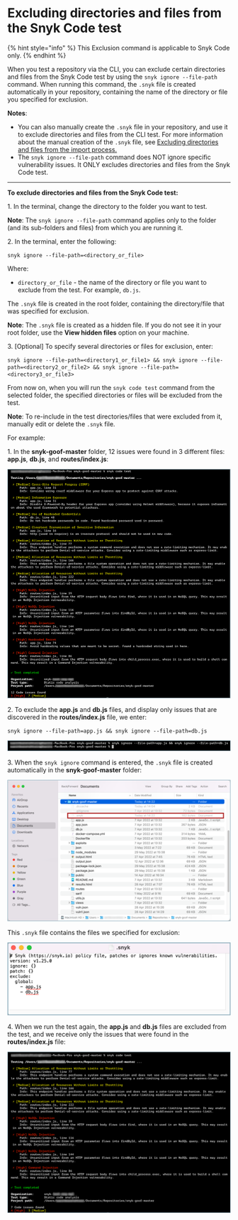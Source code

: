 # Excluding directories and files from the Snyk Code test

{% hint style="info" %}
This Exclusion command is applicable to Snyk Code only.
{% endhint %}

When you test a repository via the CLI, you can exclude certain directories and files from the Snyk Code test by using the `snyk ignore --file-path` command. When running this command, the `.snyk` file is created automatically in your repository, containing the name of the directory or file you specified for exclusion.

**Notes**:

* You can also manually create the `.snyk` file in your repository, and use it to exclude directories and files from the CLI test. For more information about the manual creation of the `.snyk` file, see [Excluding directories and files from the import process.](https://docs.snyk.io/products/snyk-code/getting-started-with-snyk-code/activating-snyk-code-using-the-web-ui/step-3-importing-repositories-to-snyk-for-the-snyk-code-testing/excluding-directories-and-files-from-the-import-process)
* The `snyk ignore --file-path` command does NOT ignore specific vulnerability issues. It ONLY excludes directories and files from the Snyk Code test.

****

**To exclude directories and files from the Snyk Code test:**

1\.  In the terminal, change the directory to the folder you want to test.

**Note**: The `snyk ignore --file-path` command applies only to the folder (and its sub-folders and files) from which you are running it.

2\.  In the terminal, enter the following:

```
snyk ignore --file-path=<directory_or_file>
```

Where:

* `directory_or_file` - the name of the directory or file you want to exclude from the test. For example, `db.js`.

The `.snyk` file is created in the root folder, containing the directory/file that was specified for exclusion.

**Note**: The `.snyk` file is created as a hidden file. If you do not see it in your root folder, use the **View hidden files** option on your machine.

3\.  \[Optional] To specify several directories or files for exclusion, enter:

```
snyk ignore --file-path=<directory1_or_file1> && snyk ignore --file-path=<directory2_or_file2> && snyk ignore --file-path=<directory3_or_file3>
```

From now on, when you will run the `snyk code test` command from the selected folder, the specified directories or files will be excluded from the test.

**Note**: To re-include in the test directories/files that were excluded from it, manually edit or delete the `.snyk` file.

&#x20;

For example:

1\.  In the **snyk-goof-master** folder, 12 issues were found in 3 different files: **app.js**, **db.js**, and **routes/index.js**:

![](<../../../.gitbook/assets/snyk Code - CLI - snyk code test - Exclusion - before.png>)

2\.  To exclude the **app.js** and **db.js** files, and display only issues that are discovered in the **routes/index.js** file, we enter:

```
snyk ignore --file-path=app.js && snyk ignore --file-path=db.js
```

![](<../../../.gitbook/assets/snyk Code - CLI - snyk code test - Exclusion - Example command.png>)

3\.  When the `snyk ignore` command is entered, the `.snyk` file is created automatically in the **snyk-goof-master** folder:

![](<../../../.gitbook/assets/snyk Code - CLI - snyk code test - Exclusion - Example - .snyk file.png>)

This `.snyk` file contains the files we specified for exclusion:

![](<../../../.gitbook/assets/snyk Code - CLI - snyk code test - Exclusion - Example - .snyk file - content.png>)

4\.  When we run the test again, the **app.js** and **db.js** files are excluded from the test, and we receive only the issues that were found in the **routes/index.js** file:

![](<../../../.gitbook/assets/snyk Code - CLI - snyk code test - Exclusion - after.png>)

&#x20;

